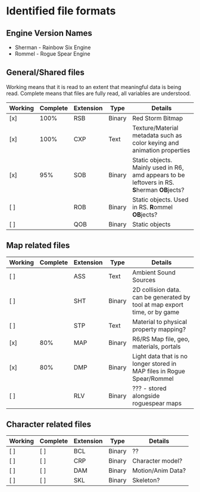 # Identified file formats

## Engine Version Names

- Sherman - Rainbow Six Engine
- Rommel - Rogue Spear Engine

## General/Shared files

Working means that it is read to an extent that meaningful data is being read.
Complete means that files are fully read, all variables are understood.

| Working | Complete | Extension | Type   | Details |
|---------|----------|-----------|--------|---------|
| [x]     | 100%     | RSB       | Binary | Red Storm Bitmap |
| [x]     | 100%     | CXP       | Text   | Texture/Material metadata such as color keying and animation properties |
| [x]     | 95%      | SOB       | Binary | Static objects. Mainly used in R6, amd appears to be leftovers in RS. **S**herman **OB**jects? |
| [ ]     |          | ROB       | Binary | Static objects. Used in RS. **R**ommel **OB**jects? |
| [ ]     |          | QOB       |Binary  |Static objects |

## Map related files

| Working | Complete | Extension | Type   | Details |
|---------|----------|-----------|--------|---------|
| [ ]     |          | ASS       | Text   | Ambient Sound Sources |
| [ ]     |          | SHT       | Binary | 2D collision data. can be generated by tool at map export time, or by game |
| [ ]     |          | STP       | Text   | Material to physical property mapping? |
| [x]     | 80%      | MAP       | Binary | R6/RS Map file, geo, materials, portals |
| [x]     | 80%      | DMP       | Binary | Light data that is no longer stored in MAP files in Rogue Spear/Rommel |
| [ ]     |          | RLV       | Binary | ??? - stored alongside roguespear maps |

## Character related files

| Working | Complete | Extension | Type   | Details |
|---------|----------|-----------|--------|---------|
| [ ]     | [ ]      | BCL       | Binary | ??      |
| [ ]     | [ ]      | CRP       | Binary | Character model? |
| [ ]     | [ ]      | DAM       | Binary | Motion/Anim Data? |
| [ ]     | [ ]      | SKL       | Binary | Skeleton? |

